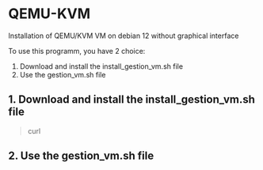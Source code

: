 # QEMU-KVM
Installation of QEMU/KVM VM on debian 12 without graphical interface

To use this programm, you have 2 choice: 

 1.  Download and install the install_gestion_vm.sh file
 2.  Use the gestion_vm.sh file

## 1. Download and install the install_gestion_vm.sh file
> curl

## 2. Use the gestion_vm.sh file
>

